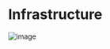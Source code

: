 # Infrastructure
![image](https://user-images.githubusercontent.com/40315079/84396126-34f7f480-ac39-11ea-831e-5ad0e8f784f1.png)
